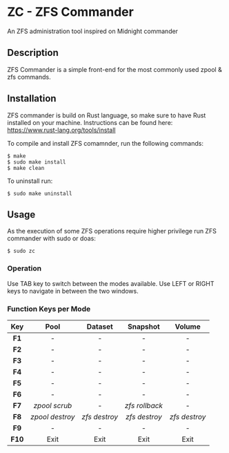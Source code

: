 # ZC - ZFS Commander
An ZFS administration tool inspired on Midnight commander


## Description

ZFS Commander is a simple front-end for the most commonly used zpool & zfs commands.


## Installation 

ZFS commander is build on Rust language, so make sure to have Rust installed on your machine.
Instructions can be found here: https://www.rust-lang.org/tools/install 

To compile and install ZFS comamnder, run the following commands:

    $ make
    $ sudo make install
    $ make clean

To uninstall run:

    $ sudo make uninstall


## Usage

As the execution of some ZFS operations require higher privilege run ZFS commander with sudo or doas:

    $ sudo zc


### Operation

Use TAB key to switch between the modes available. Use LEFT or RIGHT keys to navigate in between the two windows.




### Function Keys per Mode

|  Key  |       Pool      |    Dataset    |    Snapshot   |     Volume    |
|:-----:|:---------------:|:-------------:|:-------------:|:-------------:|
|**F1** |         -       |        -      |        -      |        -      |
|**F2** |         -       |        -      |        -      |        -      |
|**F3** |         -       |        -      |        -      |        -      |
|**F4** |         -       |        -      |        -      |        -      |
|**F5** |         -       |        -      |        -      |        -      |
|**F6** |         -       |        -      |        -      |        -      |
|**F7** |  *zpool scrub*  |        -      | *zfs rollback*|        -      |
|**F8** | *zpool destroy* | *zfs destroy* | *zfs destroy* | *zfs destroy* |
|**F9** |         -       |        -      |        -      |        -      |
|**F10**|       Exit      |      Exit     |      Exit     |      Exit     |
